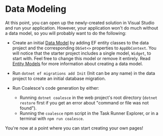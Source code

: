<!-- MARKER:data-modeling -->

# Data Modeling

At this point, you can open up the newly-created solution in Visual Studio and run your application. However, your application won't do much without a data model, so you will probably want to do the following:

- Create an initial [Data Model](/modeling/model-types/entities.md) by adding EF entity classes to the data project and the corresponding `DbSet<>` properties to `AppDbContext`. You will notice that the starter project includes a single model, `Widget`, to start with. Feel free to change this model or remove it entirely. Read [Entity Models](/modeling/model-types/entities.md) for more information about creating a data model. 

- Run ``dotnet ef migrations add Init`` (Init can be any name) in the data project to create an initial database migration.

- Run Coalesce's code generation by either:

    - Running ``dotnet coalesce`` in the web project's root directory (`dotnet restore` first if you get an error about "command or file was not found").
    - Running the ``coalesce`` npm script in the Task Runner Explorer, or in a terminal with `npm run coalesce`.

You're now at a point where you can start creating your own pages!


<!-- MARKER:data-modeling-end -->